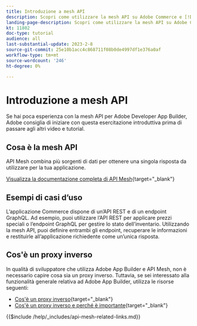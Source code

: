 ```yaml
---
title: Introduzione a mesh API
description: Scopri come utilizzare la mesh API su Adobe Commerce e [!DNL Adobe App Builder]. Scopri come installare Adobe App Builder, lavorare con i progetti, creare un proxy inverso graphql e molto altro ancora.
landing-page-description: Scopri come utilizzare la mesh API su Adobe Commerce e [!DNL Adobe App Builder]. Scopri come installare Adobe IO, lavorare con i progetti, creare un proxy inverso graphql e molto altro.
kt: 11802
doc-type: tutorial
audience: all
last-substantial-update: 2023-2-8
source-git-commit: 25e10b1acc4c868711f08b0de4997df1e376a0af
workflow-type: tm+mt
source-wordcount: '246'
ht-degree: 0%

---
```


# Introduzione a mesh API

Se hai poca esperienza con la mesh API per Adobe Developer App Builder, Adobe consiglia di iniziare con questa esercitazione introduttiva prima di passare agli altri video e tutorial.

## Cosa è la mesh API

API Mesh combina più sorgenti di dati per ottenere una singola risposta da utilizzare per la tua applicazione.

[Visualizza la documentazione completa di API Mesh](https://developer.adobe.com/graphql-mesh-gateway/gateway/overview/){target="_blank"}

## Esempi di casi d’uso

L’applicazione Commerce dispone di un’API REST e di un endpoint GraphQL. Ad esempio, puoi utilizzare l’API REST per applicare prezzi speciali o l’endpoint GraphQL per gestire lo stato dell’inventario. Utilizzando la mesh API, puoi definire entrambi gli endpoint, recuperare le informazioni e restituirle all’applicazione richiedente come un’unica risposta.

## Cos&#39;è un proxy inverso

In qualità di sviluppatore che utilizza Adobe App Builder e API Mesh, non è necessario capire cosa sia un proxy inverso. Tuttavia, se sei interessato alla funzionalità generale relativa ad Adobe App Builder, utilizza le risorse seguenti:

* [Cos&#39;è un proxy inverso](https://www.imperva.com/learn/performance/reverse-proxy/){target="_blank"}
* [Cos&#39;è un proxy inverso e perché è importante](https://blog.hubspot.com/website/reverse-proxy){target="_blank"}

{{$include /help/_includes/api-mesh-related-links.md}}
